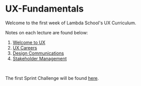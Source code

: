 # UX-Fundamentals

Welcome to the first week of Lambda School's UX Curriculum.

Notes on each lecture are found below:

1. [Welcome to UX](./lecture_notes/lecture1.md)  
2. [UX Careers](./lecture_notes/lecture2.md)  
3. [Design Communications](./lecture_notes/lecture3.md)  
4. [Stakeholder Management](./lecture_notes/lecture4.md)

<br>

The first Sprint Challenge will be found [here](https://drive.google.com/open?id=1OQnjHDh2ZUMmYWEAy-7y-5yNBBCoPgpuPBZjN0ND4v4).